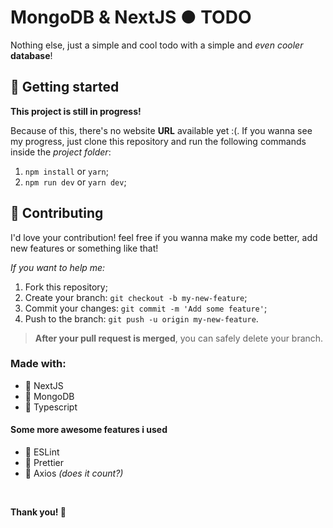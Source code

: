 # MongoDB & NextJS ● TODO
Nothing else, just a simple and cool todo with a simple and _even cooler_ **database**!

## 🚀 Getting started

**This project is still in progress!**

<!-- You can see it online by clicking [**here**](#) -->

<!-- Otherwise, if you prefer, you can clone this repository and run the following commands inside the project folder: -->

Because of this, there's no website **URL** available yet :(.
If you wanna see my progress, just clone this repository and run the following commands inside the *project folder*:

1. `npm install` or `yarn`;
2. `npm run dev` or `yarn dev`;

## 🤝 Contributing
I'd love your contribution! feel free if you wanna make my code better, add new features or something like that!

_If you want to help me:_

1. Fork this repository;
2. Create your branch: `git checkout -b my-new-feature`;
3. Commit your changes: `git commit -m 'Add some feature'`;
4. Push to the branch: `git push -u origin my-new-feature`.

> **After your pull request is merged**, you can safely delete your branch.

### Made with:
- 👻 NextJS
- 🍏 MongoDB
- 🌌 Typescript

#### Some more awesome features i used
- 📏 ESLint
- 💖 Prettier
- 📡 Axios *(does it count?)*
<!-- - 💁 Styled Components -->

<br />

**Thank you! 💜**